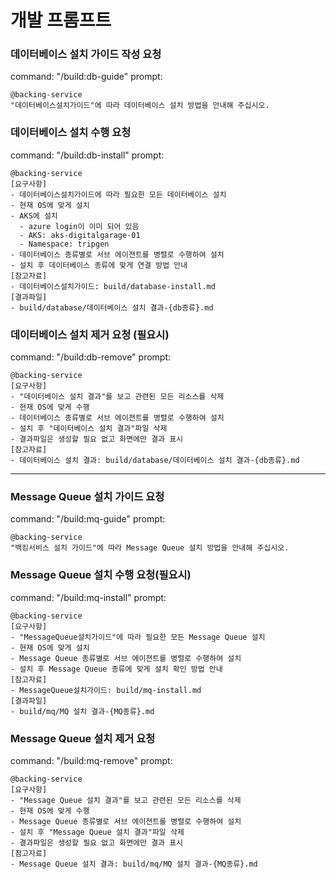 # 개발 프롬프트

### 데이터베이스 설치 가이드 작성 요청 
command: "/build:db-guide"
prompt: 
```
@backing-service  
"데이터베이스설치가이드"에 따라 데이터베이스 설치 방법을 안내해 주십시오.
```

### 데이터베이스 설치 수행 요청
command: "/build:db-install"
prompt: 
```
@backing-service   
[요구사항]
- 데이터베이스설치가이드에 따라 필요한 모든 데이터베이스 설치
- 현재 OS에 맞게 설치
- AKS에 설치
  - azure login이 이미 되어 있음
  - AKS: aks-digitalgarage-01
  - Namespace: tripgen
- 데이터베이스 종류별로 서브 에이젼트를 병렬로 수행하여 설치
- 설치 후 데이터베이스 종류에 맞게 연결 방법 안내 
[참고자료]
- 데이터베이스설치가이드: build/database-install.md 
[결과파일]
- build/database/데이터베이스 설치 결과-{db종류}.md 
```

### 데이터베이스 설치 제거 요청 (필요시)
command: "/build:db-remove"
prompt: 
```
@backing-service   
[요구사항]
- "데이터베이스 설치 결과"를 보고 관련된 모든 리소스를 삭제
- 현재 OS에 맞게 수행  
- 데이터베이스 종류별로 서브 에이젼트를 병렬로 수행하여 설치
- 설치 후 "데이터베이스 설치 결과"파일 삭제 
- 결과파일은 생성할 필요 없고 화면에만 결과 표시 
[참고자료]
- 데이터베이스 설치 결과: build/database/데이터베이스 설치 결과-{db종류}.md 
```

---

### Message Queue 설치 가이드 요청 
command: "/build:mq-guide"
prompt: 
```
@backing-service 
"백킹서비스 설치 가이드"에 따라 Message Queue 설치 방법을 안내해 주십시오.
```

### Message Queue 설치 수행 요청(필요시)
command: "/build:mq-install"
prompt: 
```
@backing-service 
[요구사항]
- "MessageQueue설치가이드"에 따라 필요한 모든 Message Queue 설치
- 현재 OS에 맞게 설치
- Message Queue 종류별로 서브 에이젼트를 병렬로 수행하여 설치
- 설치 후 Message Queue 종류에 맞게 설치 확인 방법 안내 
[참고자료]
- MessageQueue설치가이드: build/mq-install.md 
[결과파일]
- build/mq/MQ 설치 결과-{MQ종류}.md 
```

### Message Queue 설치 제거 요청
command: "/build:mq-remove"
prompt: 
```
@backing-service 
[요구사항]
- "Message Queue 설치 결과"를 보고 관련된 모든 리소스를 삭제
- 현재 OS에 맞게 수행  
- Message Queue 종류별로 서브 에이젼트를 병렬로 수행하여 설치
- 설치 후 "Message Queue 설치 결과"파일 삭제 
- 결과파일은 생성할 필요 없고 화면에만 결과 표시 
[참고자료]
- Message Queue 설치 결과: build/mq/MQ 설치 결과-{MQ종류}.md 
```
